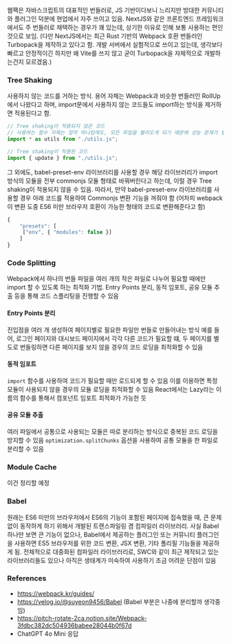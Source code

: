 웹팩은 자바스크립트의 대표적인 번들러로, JS 기반이다보니 느리지만 방대한 커뮤니티와 플러그인 덕분에 현업에서 자주 쓰이고 있음.
NextJS와 같은 프론트엔드 프레임워크에서도 주 번들러로 채택하는 경우가 꽤 있는데, 상기한 이유로 인해 보통 사용하는 편인 것으로 보임. 
(다만 NextJS에서는 최근 Rust 기반의 Webpack 호환 번들러인 Turbopack을 제작하고 있다고 함. 개발 서버에서 실험적으로 쓰이고 있는데, 생각보다 빠르고 안정적이긴 하지만 왜 Vite를 쓰지 않고 굳이 Turbopack을 자체적으로 개발하는건지 모르겠음.)

### Tree Shaking
사용하지 않는 코드를 거하는 방식.
용어 자체는 Webpack과 비슷한 번들러인 RollUp에서 나왔다고 하며, import문에서 사용하지 않는 코드들도 import하는 방식을 제거하면 적용된다고 함.

```js
// Tree shaking이 적용되지 않은 코드
// 사용하는 함수 자체는 정작 하나임에도, 모든 파일을 불러오게 되기 때문에 성능 문제가 발생함.
import * as utils from "./utils.js";

// Tree shaking이 적용된 코드
import { update } from "./utils.js";
```

그 외에도, babel-preset-env 라이브러리를 사용할 경우 해당 라이브러리가 import 방식의 모듈을 전부 commonjs 모듈 형태로 바꿔버린다고 하는데, 이럴 경우 Tree shaking이 적용되지 않을 수 있음.
따라서, 만약 babel-preset-env 라이브러리를 사용할 경우 아래 코드를 적용하여 Commonjs 변환 기능을 꺼줘야 함 (어차피 webpack이 변환 도중 ES6 미만 브라우저 호환이 가능한 형태의 코드로 변환해준다고 함)

```js
{
	"presets": [
	 ["env", { "modules": false }]
	]
}
```
### Code Splitting
Webpack에서 하나의 번들 파일을 여러 개의 작은 파일로 나누어 필요할 때에만 import 할 수 있도록 하는 최적화 기법.
Entry Points 분리, 동적 임포트, 공유 모듈 추출 등을 통해 코드 스플리팅을 진행할 수 있음
#### Entry Points 분리
진입점을 여러 개 생성하여 페이지별로 필요한 파일만 번들로 만들어내는 방식
예를 들어, 로그인 페이지와 대시보드 페이지에서 각각 다른 코드가 필요할 떄, 두 페이지를 별도로 번들링하면 다른 페이지를 보지 않을 경우의 코드 로딩을 최적화할 수 있음
#### 동적 임포트
`import` 함수를 사용하여 코드가 필요할 때만 로드되게 할 수 있음
이를 이용하면 특정 모듈이 사용되지 않을 경우의 모듈 로딩을 최적화할 수 있음
React에서는 Lazy라는 이름의 함수를 통해서 컴포넌트 임포트 최적화가 가능한 듯
#### 공유 모듈 추출
여러 파일에서 공통으로 사용되는 모듈은 따로 분리하는 방식으로 중복된 코드 로딩을 방지할 수 있음
`optimization.splitChunks` 옵션을 사용하여 공통 모듈을 한 파일로 분리할 수 있음

### Module Cache
이건 정리할 예정

### Babel
원래는 ES6 미만의 브라우저에서 ES6의 기능이 포함된 페이지에 접속했을 때, 큰 문제 없이 동작하게 하기 위해서 개발된 트랜스파일링 겸 컴파일러 라이브러리.
사실 Babel 하나만 보면 큰 기능이 없으나, Babel에서 제공하는 플러그인 또는 커뮤니티 플러그인을 사용하면 ES5 브라우저를 위한 코드 변환, JSX 변환, 기타 폴리필 기능들을 제공하게 됨.
전체적으로 대중화된 컴파일러 라이브러리로, SWC와 같이 최근 제작되고 있는 라이브러리들도 있으나 아직은 생태계가 미숙하여 사용하기 조금 어려운 단점이 있음
### References 
- https://webpack.kr/guides/
- https://velog.io/@suyeon9456/Babel (Babel 부분은 나중에 분리할까 생각중임)
- https://pitch-rotate-2ca.notion.site/Webpack-3fdbc382dc504936babee28044b0f67d
- ChatGPT 4o Mini 응답